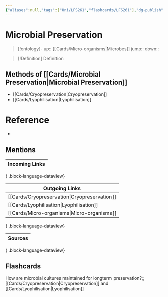 ```yaml
---
{"aliases":null,"tags":["Uni/LFS261","flashcards/LFS261"],"dg-publish":true,"permalink":"/cards/microbial-preservation/","dgPassFrontmatter":true}
---
```


# Microbial Preservation

> [!ontology]-
> up:: [[Cards/Micro-organisms\|Microbes]]
> jump:: 
> down:: 

> [!Definition] Definition

## Methods of [[Cards/Microbial Preservation\|Microbial Preservation]]

- [[Cards/Cryopreservation\|Cryopreservation]]
- [[Cards/Lyophilisation\|Lyophilisation]]

# Reference

- 

## Mentions

| Incoming Links |
| -------------- |

{ .block-language-dataview}

| Outgoing Links                                  |
| ----------------------------------------------- |
| [[Cards/Cryopreservation\|Cryopreservation]] |
| [[Cards/Lyophilisation\|Lyophilisation]]     |
| [[Cards/Micro-organisms\|Micro-organisms]]   |

{ .block-language-dataview}

| Sources |
| ------- |

{ .block-language-dataview}

## Flashcards

How are microbial cultures maintained for longterm preservation?;;[[Cards/Cryopreservation\|Cryopreservation]] and [[Cards/Lyophilisation\|Lyophilisation]]
<!--SR:!2024-08-28,69,270-->